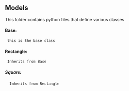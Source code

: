 ## Models

This folder contains python files that define various classes

#### Base:
     this is the base class

#### Rectangle:
     Inherits from Base

##### Square:
      Inherits from Rectangle